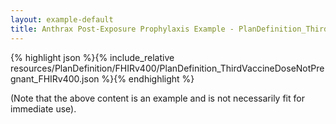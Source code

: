 ```yaml
---
layout: example-default
title: Anthrax Post-Exposure Prophylaxis Example - PlanDefinition_ThirdVaccineDoseNotPregnant_FHIRv400.
---
```


{% highlight json %}{% include_relative resources/PlanDefinition/FHIRv400/PlanDefinition_ThirdVaccineDoseNotPregnant_FHIRv400.json %}{% endhighlight %}

(Note that the above content is an example and is not necessarily fit for immediate use).
